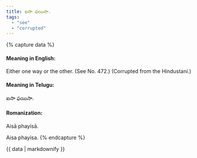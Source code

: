 ```yaml
---
title: ఐసా ఫయిసా.
tags:
  - "see"
  - "corrupted"
---
```


{% capture data %}
#### Meaning in English:
Either one way or the other.
(See No. 472.)
(Corrupted from the Hindustani.)

#### Meaning in Telugu:
ఐసా ఫయిసా.

#### Romanization:
Aisā phayisā.

Aisa phayisa.
{% endcapture %}

{{ data | markdownify }}

